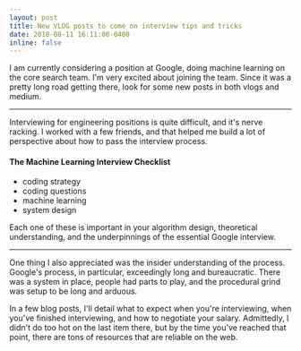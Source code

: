 ```yaml
---
layout: post
title: New VLOG posts to come on interview tips and tricks
date: 2018-08-11 16:11:00-0400
inline: false
---
```


I am currently considering a position at Google, doing machine learning on the core search team. I'm very excited about joining the team. Since it was a pretty long road getting there, look for some new posts in both vlogs and medium. 

***

Interviewing for engineering positions is quite difficult, and it's nerve racking. I worked with a few friends, and that helped me build a lot of perspective about how to pass the interview process.

#### The Machine Learning Interview Checklist
<ul>
    <li>coding strategy</li>
    <li>coding questions</li>
    <li>machine learning</li>
    <li>system design</li>
</ul>

Each one of these is important in your algorithm design, theoretical understanding, and the underpinnings of the essential Google interview.

***

One thing I also appreciated was the insider understanding of the process. Google's process, in particular, exceedingly long and bureaucratic. There was a system in place, people had parts to play, and the procedural grind was setup to be long and arduous.

In a few blog posts, I'll detail what to expect when you're interviewing, when you've finished interviewing, and how to negotiate your salary. Admittedly, I didn't do too hot on the last item there, but by the time you've reached that point, there are tons of resources that are reliable on the web.

